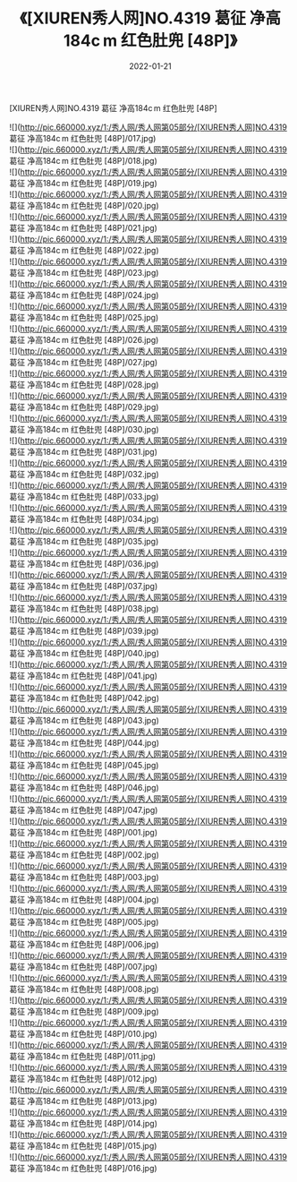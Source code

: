 ﻿---
layout: post
title:  《[XIUREN秀人网]NO.4319 葛征 净高184c m 红色肚兜 [48P]》
date:   2022-01-21
img: http://pic.660000.xyz/1:/秀人网/秀人网第05部分/[XIUREN秀人网]NO.4319 葛征 净高184c m 红色肚兜 [48P]/000.jpg
categories: [美女, 清纯, 唯美]
---

[XIUREN秀人网]NO.4319 葛征 净高184c m 红色肚兜 [48P]

 ![](http://pic.660000.xyz/1:/秀人网/秀人网第05部分/[XIUREN秀人网]NO.4319 葛征 净高184c m 红色肚兜 [48P]/017.jpg) <br>![](http://pic.660000.xyz/1:/秀人网/秀人网第05部分/[XIUREN秀人网]NO.4319 葛征 净高184c m 红色肚兜 [48P]/018.jpg) <br>![](http://pic.660000.xyz/1:/秀人网/秀人网第05部分/[XIUREN秀人网]NO.4319 葛征 净高184c m 红色肚兜 [48P]/019.jpg) <br>![](http://pic.660000.xyz/1:/秀人网/秀人网第05部分/[XIUREN秀人网]NO.4319 葛征 净高184c m 红色肚兜 [48P]/020.jpg) <br>![](http://pic.660000.xyz/1:/秀人网/秀人网第05部分/[XIUREN秀人网]NO.4319 葛征 净高184c m 红色肚兜 [48P]/021.jpg) <br>![](http://pic.660000.xyz/1:/秀人网/秀人网第05部分/[XIUREN秀人网]NO.4319 葛征 净高184c m 红色肚兜 [48P]/022.jpg) <br>![](http://pic.660000.xyz/1:/秀人网/秀人网第05部分/[XIUREN秀人网]NO.4319 葛征 净高184c m 红色肚兜 [48P]/023.jpg) <br>![](http://pic.660000.xyz/1:/秀人网/秀人网第05部分/[XIUREN秀人网]NO.4319 葛征 净高184c m 红色肚兜 [48P]/024.jpg) <br>![](http://pic.660000.xyz/1:/秀人网/秀人网第05部分/[XIUREN秀人网]NO.4319 葛征 净高184c m 红色肚兜 [48P]/025.jpg) <br>![](http://pic.660000.xyz/1:/秀人网/秀人网第05部分/[XIUREN秀人网]NO.4319 葛征 净高184c m 红色肚兜 [48P]/026.jpg) <br>![](http://pic.660000.xyz/1:/秀人网/秀人网第05部分/[XIUREN秀人网]NO.4319 葛征 净高184c m 红色肚兜 [48P]/027.jpg) <br>![](http://pic.660000.xyz/1:/秀人网/秀人网第05部分/[XIUREN秀人网]NO.4319 葛征 净高184c m 红色肚兜 [48P]/028.jpg) <br>![](http://pic.660000.xyz/1:/秀人网/秀人网第05部分/[XIUREN秀人网]NO.4319 葛征 净高184c m 红色肚兜 [48P]/029.jpg) <br>![](http://pic.660000.xyz/1:/秀人网/秀人网第05部分/[XIUREN秀人网]NO.4319 葛征 净高184c m 红色肚兜 [48P]/030.jpg) <br>![](http://pic.660000.xyz/1:/秀人网/秀人网第05部分/[XIUREN秀人网]NO.4319 葛征 净高184c m 红色肚兜 [48P]/031.jpg) <br>![](http://pic.660000.xyz/1:/秀人网/秀人网第05部分/[XIUREN秀人网]NO.4319 葛征 净高184c m 红色肚兜 [48P]/032.jpg) <br>![](http://pic.660000.xyz/1:/秀人网/秀人网第05部分/[XIUREN秀人网]NO.4319 葛征 净高184c m 红色肚兜 [48P]/033.jpg) <br>![](http://pic.660000.xyz/1:/秀人网/秀人网第05部分/[XIUREN秀人网]NO.4319 葛征 净高184c m 红色肚兜 [48P]/034.jpg) <br>![](http://pic.660000.xyz/1:/秀人网/秀人网第05部分/[XIUREN秀人网]NO.4319 葛征 净高184c m 红色肚兜 [48P]/035.jpg) <br>![](http://pic.660000.xyz/1:/秀人网/秀人网第05部分/[XIUREN秀人网]NO.4319 葛征 净高184c m 红色肚兜 [48P]/036.jpg) <br>![](http://pic.660000.xyz/1:/秀人网/秀人网第05部分/[XIUREN秀人网]NO.4319 葛征 净高184c m 红色肚兜 [48P]/037.jpg) <br>![](http://pic.660000.xyz/1:/秀人网/秀人网第05部分/[XIUREN秀人网]NO.4319 葛征 净高184c m 红色肚兜 [48P]/038.jpg) <br>![](http://pic.660000.xyz/1:/秀人网/秀人网第05部分/[XIUREN秀人网]NO.4319 葛征 净高184c m 红色肚兜 [48P]/039.jpg) <br>![](http://pic.660000.xyz/1:/秀人网/秀人网第05部分/[XIUREN秀人网]NO.4319 葛征 净高184c m 红色肚兜 [48P]/040.jpg) <br>![](http://pic.660000.xyz/1:/秀人网/秀人网第05部分/[XIUREN秀人网]NO.4319 葛征 净高184c m 红色肚兜 [48P]/041.jpg) <br>![](http://pic.660000.xyz/1:/秀人网/秀人网第05部分/[XIUREN秀人网]NO.4319 葛征 净高184c m 红色肚兜 [48P]/042.jpg) <br>![](http://pic.660000.xyz/1:/秀人网/秀人网第05部分/[XIUREN秀人网]NO.4319 葛征 净高184c m 红色肚兜 [48P]/043.jpg) <br>![](http://pic.660000.xyz/1:/秀人网/秀人网第05部分/[XIUREN秀人网]NO.4319 葛征 净高184c m 红色肚兜 [48P]/044.jpg) <br>![](http://pic.660000.xyz/1:/秀人网/秀人网第05部分/[XIUREN秀人网]NO.4319 葛征 净高184c m 红色肚兜 [48P]/045.jpg) <br>![](http://pic.660000.xyz/1:/秀人网/秀人网第05部分/[XIUREN秀人网]NO.4319 葛征 净高184c m 红色肚兜 [48P]/046.jpg) <br>![](http://pic.660000.xyz/1:/秀人网/秀人网第05部分/[XIUREN秀人网]NO.4319 葛征 净高184c m 红色肚兜 [48P]/047.jpg) <br>![](http://pic.660000.xyz/1:/秀人网/秀人网第05部分/[XIUREN秀人网]NO.4319 葛征 净高184c m 红色肚兜 [48P]/001.jpg) <br>![](http://pic.660000.xyz/1:/秀人网/秀人网第05部分/[XIUREN秀人网]NO.4319 葛征 净高184c m 红色肚兜 [48P]/002.jpg) <br>![](http://pic.660000.xyz/1:/秀人网/秀人网第05部分/[XIUREN秀人网]NO.4319 葛征 净高184c m 红色肚兜 [48P]/003.jpg) <br>![](http://pic.660000.xyz/1:/秀人网/秀人网第05部分/[XIUREN秀人网]NO.4319 葛征 净高184c m 红色肚兜 [48P]/004.jpg) <br>![](http://pic.660000.xyz/1:/秀人网/秀人网第05部分/[XIUREN秀人网]NO.4319 葛征 净高184c m 红色肚兜 [48P]/005.jpg) <br>![](http://pic.660000.xyz/1:/秀人网/秀人网第05部分/[XIUREN秀人网]NO.4319 葛征 净高184c m 红色肚兜 [48P]/006.jpg) <br>![](http://pic.660000.xyz/1:/秀人网/秀人网第05部分/[XIUREN秀人网]NO.4319 葛征 净高184c m 红色肚兜 [48P]/007.jpg) <br>![](http://pic.660000.xyz/1:/秀人网/秀人网第05部分/[XIUREN秀人网]NO.4319 葛征 净高184c m 红色肚兜 [48P]/008.jpg) <br>![](http://pic.660000.xyz/1:/秀人网/秀人网第05部分/[XIUREN秀人网]NO.4319 葛征 净高184c m 红色肚兜 [48P]/009.jpg) <br>![](http://pic.660000.xyz/1:/秀人网/秀人网第05部分/[XIUREN秀人网]NO.4319 葛征 净高184c m 红色肚兜 [48P]/010.jpg) <br>![](http://pic.660000.xyz/1:/秀人网/秀人网第05部分/[XIUREN秀人网]NO.4319 葛征 净高184c m 红色肚兜 [48P]/011.jpg) <br>![](http://pic.660000.xyz/1:/秀人网/秀人网第05部分/[XIUREN秀人网]NO.4319 葛征 净高184c m 红色肚兜 [48P]/012.jpg) <br>![](http://pic.660000.xyz/1:/秀人网/秀人网第05部分/[XIUREN秀人网]NO.4319 葛征 净高184c m 红色肚兜 [48P]/013.jpg) <br>![](http://pic.660000.xyz/1:/秀人网/秀人网第05部分/[XIUREN秀人网]NO.4319 葛征 净高184c m 红色肚兜 [48P]/014.jpg) <br>![](http://pic.660000.xyz/1:/秀人网/秀人网第05部分/[XIUREN秀人网]NO.4319 葛征 净高184c m 红色肚兜 [48P]/015.jpg) <br>![](http://pic.660000.xyz/1:/秀人网/秀人网第05部分/[XIUREN秀人网]NO.4319 葛征 净高184c m 红色肚兜 [48P]/016.jpg) <br>